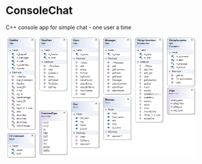 # ConsoleChat
C++ console app for simple chat - one user a time

![ClassDiagram](./ClassDiagram.png "компоненты проекта")
